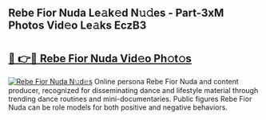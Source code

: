 ## Rebe Fior Nuda Le𝚊k𝚎d N𝚞𝚍es - Part-3xM Photos Vid𝚎o Le𝚊ks EczB3

# <h2><a href="http://fbezxm6.evod.top/?m=Rebe+Fior+Nuda">🔗 👉🔴 Rebe Fior Nuda Vid𝚎o Ph𝚘t𝚘s</a></h2>

[![Rebe Fior Nuda N𝚞d𝚎s](https://i.imgur.com/8V9OHl7.gif)](http://fbezxm6.evod.top/?m=Rebe+Fior+Nuda)
Online persona Rebe Fior Nuda and content producer, recognized for disseminating dance and lifestyle material through trending dance routines and mini-documentaries. Public figures Rebe Fior Nuda can be role models for both positive and negative behaviors. 
